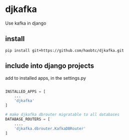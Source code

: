 # djkafka
Use kafka in django

## install
```shell
pip install git+https://github.com/haobtc/djkafka.git
```

## include into django projects

add to installed apps, in the settings.py

```python

INSTALLED_APPS = [
    ...
    'djkafka'
]

# make djkafka dbrouter migratable to all databases
DATABASE_ROUTERS = [
    ....
    'djkafka.dbrouter.KafkaDBRouter'
]

```
